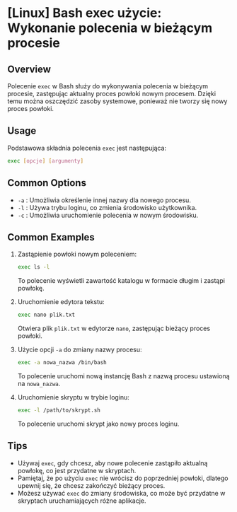 # [Linux] Bash exec użycie: Wykonanie polecenia w bieżącym procesie

## Overview
Polecenie `exec` w Bash służy do wykonywania polecenia w bieżącym procesie, zastępując aktualny proces powłoki nowym procesem. Dzięki temu można oszczędzić zasoby systemowe, ponieważ nie tworzy się nowy proces powłoki.

## Usage
Podstawowa składnia polecenia `exec` jest następująca:

```bash
exec [opcje] [argumenty]
```

## Common Options
- `-a` : Umożliwia określenie innej nazwy dla nowego procesu.
- `-l` : Używa trybu loginu, co zmienia środowisko użytkownika.
- `-c` : Umożliwia uruchomienie polecenia w nowym środowisku.

## Common Examples
1. Zastąpienie powłoki nowym poleceniem:
   ```bash
   exec ls -l
   ```
   To polecenie wyświetli zawartość katalogu w formacie długim i zastąpi powłokę.

2. Uruchomienie edytora tekstu:
   ```bash
   exec nano plik.txt
   ```
   Otwiera plik `plik.txt` w edytorze `nano`, zastępując bieżący proces powłoki.

3. Użycie opcji `-a` do zmiany nazwy procesu:
   ```bash
   exec -a nowa_nazwa /bin/bash
   ```
   To polecenie uruchomi nową instancję Bash z nazwą procesu ustawioną na `nowa_nazwa`.

4. Uruchomienie skryptu w trybie loginu:
   ```bash
   exec -l /path/to/skrypt.sh
   ```
   To polecenie uruchomi skrypt jako nowy proces loginu.

## Tips
- Używaj `exec`, gdy chcesz, aby nowe polecenie zastąpiło aktualną powłokę, co jest przydatne w skryptach.
- Pamiętaj, że po użyciu `exec` nie wrócisz do poprzedniej powłoki, dlatego upewnij się, że chcesz zakończyć bieżący proces.
- Możesz używać `exec` do zmiany środowiska, co może być przydatne w skryptach uruchamiających różne aplikacje.